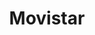 ---
title: "Movistar"
url: /ciudad-autonoma-de-buenos-aires/movistar-avenida-angel-gallardo/
shop: Handy
---